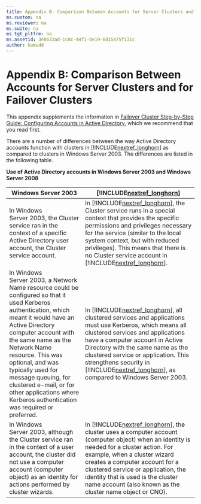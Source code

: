 ```yaml
---
title: Appendix B: Comparison Between Accounts for Server Clusters and for Failover Clusters
ms.custom: na
ms.reviewer: na
ms.suite: na
ms.tgt_pltfrm: na
ms.assetid: 3e8633ad-1c8c-44f1-be19-6d15475f131c
author: kumudd
---
```

# Appendix B: Comparison Between Accounts for Server Clusters and for Failover Clusters
  This appendix supplements the information in [Failover Cluster Step-by-Step Guide: Configuring Accounts in Active Directory](../Topic/Failover-Cluster-Step-by-Step-Guide--Configuring-Accounts-in-Active-Directory.md), which we recommend that you read first.  
  
 There are a number of differences between the way Active Directory accounts function with clusters in [!INCLUDE[nextref_longhorn](../Token/nextref_longhorn_md.md)] as compared to clusters in Windows Server 2003. The differences are listed in the following table.  
  
 **Use of Active Directory accounts in Windows Server 2003 and Windows Server 2008**  
  
|Windows Server 2003|[!INCLUDE[nextref_longhorn](../Token/nextref_longhorn_md.md)]|  
|-------------------------|-------------------------------------------------------------------|  
|In Windows Server 2003, the Cluster service ran in the context of a specific Active Directory user account, the Cluster service account.|In [!INCLUDE[nextref_longhorn](../Token/nextref_longhorn_md.md)], the Cluster service runs in a special context that provides the specific permissions and privileges necessary for the service \(similar to the local system context, but with reduced privileges\). This means that there is no Cluster service account in [!INCLUDE[nextref_longhorn](../Token/nextref_longhorn_md.md)].|  
|In Windows Server 2003, a Network Name resource could be configured so that it used Kerberos authentication, which meant it would have an Active Directory computer account with the same name as the Network Name resource. This was optional, and was typically used for message queuing, for clustered e\-mail, or for other applications where Kerberos authentication was required or preferred.|In [!INCLUDE[nextref_longhorn](../Token/nextref_longhorn_md.md)], all clustered services and applications must use Kerberos, which means all clustered services and applications have a computer account in Active Directory with the same name as the clustered service or application. This strengthens security in [!INCLUDE[nextref_longhorn](../Token/nextref_longhorn_md.md)], as compared to Windows Server 2003.|  
|In Windows Server 2003, although the Cluster service ran in the context of a user account, the cluster did not use a computer account \(computer object\) as an identity for actions performed by cluster wizards.|In [!INCLUDE[nextref_longhorn](../Token/nextref_longhorn_md.md)], the cluster uses a computer account \(computer object\) when an identity is needed for a cluster action. For example, when a cluster wizard creates a computer account for a clustered service or application, the identity that is used is the cluster name account \(also known as the cluster name object or CNO\).|  
  
  
